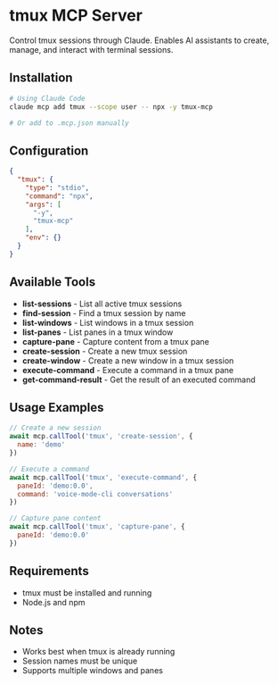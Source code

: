 # tmux MCP Server

Control tmux sessions through Claude. Enables AI assistants to create, manage, and interact with terminal sessions.

## Installation

```bash
# Using Claude Code
claude mcp add tmux --scope user -- npx -y tmux-mcp

# Or add to .mcp.json manually
```

## Configuration

```json
{
  "tmux": {
    "type": "stdio",
    "command": "npx",
    "args": [
      "-y",
      "tmux-mcp"
    ],
    "env": {}
  }
}
```

## Available Tools

- **list-sessions** - List all active tmux sessions
- **find-session** - Find a tmux session by name
- **list-windows** - List windows in a tmux session
- **list-panes** - List panes in a tmux window
- **capture-pane** - Capture content from a tmux pane
- **create-session** - Create a new tmux session
- **create-window** - Create a new window in a tmux session
- **execute-command** - Execute a command in a tmux pane
- **get-command-result** - Get the result of an executed command

## Usage Examples

```javascript
// Create a new session
await mcp.callTool('tmux', 'create-session', {
  name: 'demo'
})

// Execute a command
await mcp.callTool('tmux', 'execute-command', {
  paneId: 'demo:0.0',
  command: 'voice-mode-cli conversations'
})

// Capture pane content
await mcp.callTool('tmux', 'capture-pane', {
  paneId: 'demo:0.0'
})
```

## Requirements

- tmux must be installed and running
- Node.js and npm

## Notes

- Works best when tmux is already running
- Session names must be unique
- Supports multiple windows and panes
